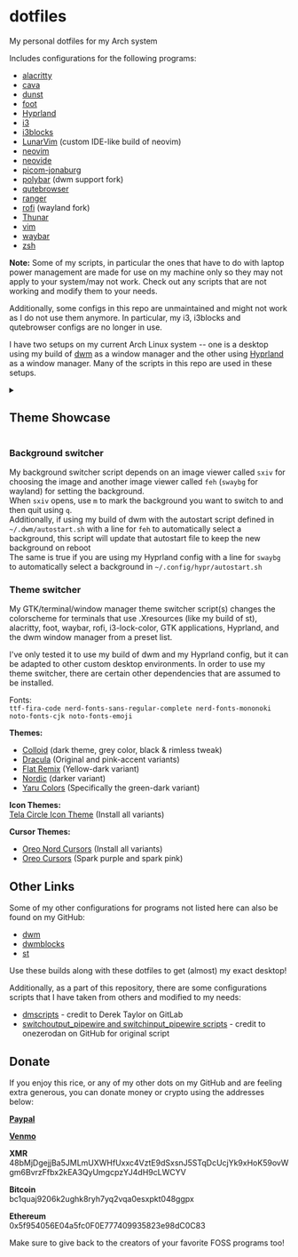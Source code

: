 # dotfiles
My personal dotfiles for my Arch system

Includes configurations for the following programs:
- <a href="https://github.com/alacritty/alacritty" target="_blank">alacritty</a>
- <a href="https://github.com/karlstav/cava" target="_blank">cava</a>
- <a href="https://dunst-project.org/" target="_blank">dunst</a>
- <a href="https://codeberg.org/dnkl/foot" target="_blank">foot</a>
- <a href="https://github.com/hyprwm/Hyprland" target="_blank">Hyprland</a>
- <a href="https://github.com/i3/i3" target="_blank">i3</a>
- <a href="https://github.com/vivien/i3blocks" target="_blank">i3blocks</a>
- <a href="https://github.com/LunarVim/LunarVim" target="_blank">LunarVim</a> (custom IDE-like build of neovim)
- <a href="https://neovim.io/" target="_blank">neovim</a>
- <a href="https://github.com/neovide/neovide" target="_blank">neovide</a>
- <a href="https://github.com/jonaburg/picom" target="_blank">picom-jonaburg</a>
- <a href="https://github.com/dakata1337/polybar-dwm-module/" target="_blank">polybar</a> (dwm support fork)
- <a href="https://github.com/qutebrowser/qutebrowser" target="_blank">qutebrowser</a>
- <a href="https://ranger.github.io/" target="_blank">ranger</a>
- <a href="https://github.com/lbonn/rofi" target="_blank">rofi</a> (wayland fork)
- <a href="https://docs.xfce.org/xfce/thunar/start" target="_blank">Thunar</a>
- <a href="https://github.com/vim/vim" target="_blank">vim</a>
- <a href="https://github.com/Alexays/Waybar" target="_blank">waybar</a>
- <a href="https://www.zsh.org/" target="_blank">zsh</a>

**Note:** Some of my scripts, in particular the ones that have to do with laptop power management are made for use on my machine only so they may not apply to your system/may not work. Check out any scripts that are not working and modify them to your needs.

Additionally, some configs in this repo are unmaintained and might not work as I do not use them anymore. In particular, my i3, i3blocks and qutebrowser configs are no longer in use.

I have two setups on my current Arch Linux system -- one is a desktop using my build of <a href="https://github.com/AM4283/dwm" target="_blank">dwm</a> as a window manager and the other using <a href="https://github.com/hyprwm/Hyprland" target="_blank">Hyprland</a> as a window manager. Many of the scripts in this repo are used in these setups.

<details><summary><h2>Theme Showcase</h2></summary>
<p>

**Dracula**
<img src="https://i.imgur.com/NLdMUEJ.png">

**Fairy Dark**
<img src="https://i.imgur.com/jfksYZx.png">

**Lunaria Eclipse**
<img src="https://i.imgur.com/rLEf7bR.png">

**Nord**
<img src="https://i.imgur.com/jDwSaPO.png">

**One Half Dark**
<img src="https://i.imgur.com/k0x4gyx.png">

**Sonokai**
<img src="https://i.imgur.com/uIqQnuC.png">

**Tokyo Night Storm**
<img src="https://i.imgur.com/BZQYizD.png">

</p>
</details>

### Background switcher
My background switcher script depends on an image viewer called ```sxiv``` for choosing the image and another image viewer called ```feh```  (```swaybg``` for wayland) for setting the background. <br>
When ```sxiv``` opens, use ```m``` to mark the background you want to switch to and then quit using ```q```. <br>
Additionally, if using my build of dwm with the autostart script defined in ```~/.dwm/autostart.sh``` with a line for ```feh``` to automatically select a background, this script will update that autostart file  to keep the new background on reboot <br>
The same is true if you are using my Hyprland config with a line for ```swaybg``` to automatically select a background in ```~/.config/hypr/autostart.sh```

### Theme switcher
My GTK/terminal/window manager theme switcher script(s) changes the colorscheme for terminals that use .Xresources (like my build of st), alacritty, foot, waybar, rofi, i3-lock-color, GTK applications, Hyprland, and the dwm window manager from a preset list.

I've only tested it to use my build of dwm and my Hyprland config, but it can be adapted to other custom desktop environments. In order to use my theme switcher, there are certain other dependencies that are assumed to be installed.

Fonts:<br>
```ttf-fira-code nerd-fonts-sans-regular-complete nerd-fonts-mononoki noto-fonts-cjk noto-fonts-emoji```

**Themes:**
- <a href="https://github.com/vinceliuice/Colloid-gtk-theme" target=_blank>Colloid</a> (dark theme, grey color, black & rimless tweak)
- <a href="https://www.gnome-look.org/p/1687249/" target="_blank">Dracula</a> (Original and pink-accent variants)
- <a href="https://www.opendesktop.org/p/1214931" target="_blank">Flat Remix</a> (Yellow-dark variant)
- <a href="https://www.gnome-look.org/p/1267246/" target="_blank">Nordic</a> (darker variant)
- <a href="https://github.com/Jannomag/Yaru-Colors" target="_blank">Yaru Colors</a> (Specifically the green-dark variant) 


**Icon Themes:** <br>
<a href="https://github.com/vinceliuice/Tela-circle-icon-theme" target="_blank">Tela Circle Icon Theme</a> (Install all variants)

**Cursor Themes:**
- <a href="https://github.com/0jdxt/oreo-nord-cursors" target="_blank">Oreo Nord Cursors</a> (Install all variants)
- <a href="https://www.gnome-look.org/p/1360254/" target="_blank">Oreo Cursors</a> (Spark purple and spark pink)


## Other Links
Some of my other configurations for programs not listed here can also be found on my GitHub:

- <a href="https://github.com/AM4283/dwm" target="_blank">dwm</a>
- <a href="https://github.com/AM4283/dwmblocks" target="_blank">dwmblocks</a>
- <a href="https://github.com/AM4283/st" target="_blank">st</a>

Use these builds along with these dotfiles to get (almost) my exact desktop!

Additionally, as a part of this repository, there are some configurations scripts that I have taken from others and modified to my needs:

- <a href="https://gitlab.com/dwt1/dmscripts" target="_blank">dmscripts</a> - credit to Derek Taylor on GitLab
- [switchoutput_pipewire and switchinput_pipewire scripts](https://github.com/onezerodan/PipeWire-switch-output) - credit to onezerodan on GitHub for original script

## Donate
If you enjoy this rice, or any of my other dots on my GitHub and are feeling extra generous, you can donate money or crypto using the addresses below:

[**Paypal**](https://www.paypal.me/bobwendy1)

[**Venmo**](https://www.venmo.com/u/Bob-Wendy-1)

**XMR**<br>
48bMjDgejjBa5JMLmUXWHfUxxc4VztE9dSxsnJ5STqDcUcjYk9xHoK59ovWgm6BvrzFfbx2kEA3QyUmgcpzYJ4dH9cLWCYV

**Bitcoin**<br>
bc1quaj9206k2ughk8ryh7yq2vqa0esxpkt048ggpx

**Ethereum**<br>
0x5f954056E04a5fc0F0E777409935823e98dC0C83

Make sure to give back to the creators of your favorite FOSS programs too!
